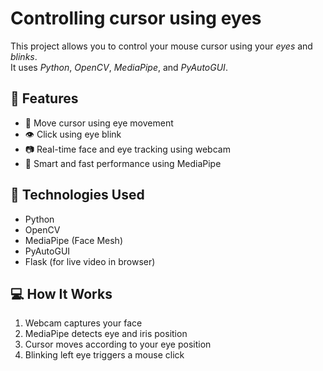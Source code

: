 # Controlling cursor using eyes

This project allows you to control your mouse cursor using your *eyes* and *blinks*.  
It uses *Python*, *OpenCV*, *MediaPipe*, and *PyAutoGUI*.

## 🔧 Features

- 👀 Move cursor using eye movement  
- 👁 Click using eye blink  
- 📷 Real-time face and eye tracking using webcam  
- 🧠 Smart and fast performance using MediaPipe

## 🧪 Technologies Used

- Python  
- OpenCV  
- MediaPipe (Face Mesh)  
- PyAutoGUI  
- Flask (for live video in browser)

## 💻 How It Works

1. Webcam captures your face  
2. MediaPipe detects eye and iris position  
3. Cursor moves according to your eye position  
4. Blinking left eye triggers a mouse click
